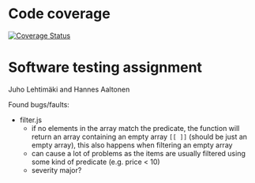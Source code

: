 # Code coverage

[![Coverage Status](https://coveralls.io/repos/github/juholehtimaki/COMP.SE.200-2020-assignment/badge.svg?branch=main)](https://coveralls.io/github/juholehtimaki/COMP.SE.200-2020-assignment?branch=main)

# Software testing assignment

Juho Lehtimäki and Hannes Aaltonen

Found bugs/faults:

- filter.js
  - if no elements in the array match the predicate, the function will return an array containing an empty array `[[ ]]` (should be just an empty array), this also happens when filtering an empty array
  - can cause a lot of problems as the items are usually filtered using some kind of predicate (e.g. price < 10)
  - severity major?

